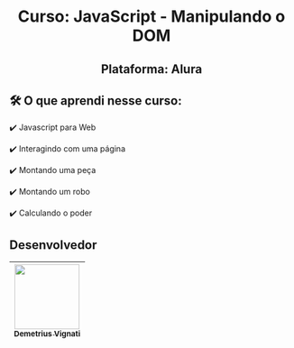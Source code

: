 <h1 align="center">Curso: JavaScript - Manipulando o DOM</h1>
<h2 align="center">Plataforma: Alura</h2>

## 🛠️ O que aprendi nesse curso:

:heavy_check_mark: Javascript para Web

:heavy_check_mark: Interagindo com uma página

:heavy_check_mark: Montando uma peça

:heavy_check_mark: Montando um robo

:heavy_check_mark: Calculando o poder


## Desenvolvedor

| [<img src="https://avatars.githubusercontent.com/u/22012261?s=400&v=4" width=115><br><sub>Demetrius Vignati</sub>](https://github.com/demetriusvas) |
| :---: |